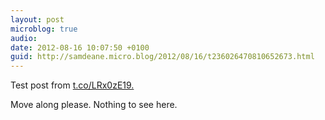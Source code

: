 ```yaml
---
layout: post
microblog: true
audio: 
date: 2012-08-16 10:07:50 +0100
guid: http://samdeane.micro.blog/2012/08/16/t236026470810652673.html
---
```

Test post from [t.co/LRx0zE19.](http://t.co/LRx0zE19.)

Move along please. Nothing to see here.

